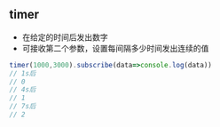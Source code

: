 ## timer
- 在给定的时间后发出数字
- 可接收第二个参数，设置每间隔多少时间发出连续的值
```js
timer(1000,3000).subscribe(data=>console.log(data))
// 1s后
// 0
// 4s后
// 1
// 7s后
// 2
```